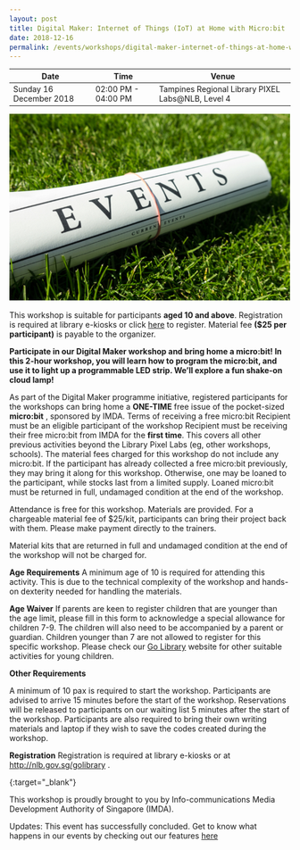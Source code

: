 ```yaml
---
layout: post
title: Digital Maker: Internet of Things (IoT) at Home with Micro:bit
date: 2018-12-16
permalink: /events/workshops/digital-maker-internet-of-things-at-home-with-micro:bit
---
```


| Date | Time | Venue |
|--------|---|---|
| Sunday 16 December 2018 | 02:00 PM - 04:00 PM |  Tampines Regional Library PIXEL Labs@NLB, Level 4 |

![hi](/images/events/generic-event-image.jpg)


This workshop is suitable for participants **aged 10 and above**. Registration is required  at library e-kiosks or click <a href="https://www.nlb.gov.sg/golibrary2/e/iot-at-home-with-microbit-pixel-labsnlb-52379892" target="_blank">here</a>  to register. Material fee **($25 per participant)** is payable to the organizer.

**Participate in our Digital Maker workshop and bring home a micro:bit!
In this 2-hour workshop, you will learn how to program the micro:bit, and use it to light up a programmable LED strip. We’ll explore a fun shake-on cloud lamp!**

As part of the Digital Maker programme initiative, registered participants for the workshops can bring home a **ONE-TIME** free issue of the pocket-sized **micro:bit** , sponsored by IMDA.
Terms of receiving a free micro:bit
Recipient must be an eligible participant of the workshop
Recipient must be receiving their free micro:bit from IMDA for the **first time**. This covers all other previous activities beyond the Library Pixel Labs (eg, other workshops, schools).
The material fees charged for this workshop do not include any micro:bit.
If the participant has already collected a free micro:bit previously, they may bring it along for this workshop. Otherwise, one may be loaned to the participant, while stocks last from a limited supply. Loaned micro:bit must be returned in full, undamaged condition at the end of the workshop.

Attendance is free for this workshop. Materials are provided. For a chargeable material fee of $25/kit, participants can bring their project back with them. Please make payment directly to the trainers.

Material kits that are returned in full and undamaged condition at the end of the workshop will not be charged for. 

**Age Requirements**
A minimum age of 10 is required for attending this activity.
This is due to the technical complexity of the workshop and hands-on dexterity needed for handling the materials.

**Age Waiver**
If parents are keen to register children that are younger than the age limit, please fill in this form to acknowledge a special allowance for children 7-9. The children will also need to be accompanied by a parent or guardian.
Children younger than 7 are not allowed to register for this specific workshop. Please check our <a href="https://www.nlb.gov.sg/golibrary2/c/30307529/" target="_blank">Go Library</a>  website for other suitable activities for young children.

**Other Requirements**

A minimum of 10 pax is required to start the workshop.
Participants are advised to arrive 15 minutes before the start of the workshop. Reservations will be released to participants on our waiting list 5 minutes after the start of the workshop.
Participants are also required to bring their own writing materials and laptop if they wish to save the codes created during the workshop.

**Registration**
Registration is required at library e-kiosks or at <a href="https://nlb.gov.sg/golibrary" target="_blank">http://nlb.gov.sg/golibrary</a> .

{:target="_blank"}

This workshop is proudly brought to you by Info-communications Media Development Authority of Singapore (IMDA).

Updates: This event has successfully concluded. Get to know what happens in our events by checking out our features <a href="" target="_blank">here</a>
